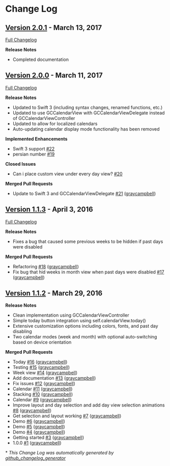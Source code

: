 # Change Log

## [Version 2.0.1](https://github.com/graycampbell/GCCalendar/tree/2.0.1) - March 13, 2017
[Full Changelog](https://github.com/graycampbell/GCCalendar/compare/2.0.0...2.0.1)

**Release Notes**

- Completed documentation

## [Version 2.0.0](https://github.com/graycampbell/GCCalendar/tree/2.0.0) - March 11, 2017
[Full Changelog](https://github.com/graycampbell/GCCalendar/compare/1.1.3...2.0.0)

**Release Notes**

- Updated to Swift 3 (including syntax changes, renamed functions, etc.)
- Updated to use GCCalendarView with GCCalendarViewDelegate instead of GCCalendarViewController
- Updated to allow for localized calendars
- Auto-updating calendar display mode functionality has been removed

**Implemented Enhancements**

- Swift 3 support [\#22](https://github.com/graycampbell/GCCalendar/issues/22)
- persian number [\#19](https://github.com/graycampbell/GCCalendar/issues/19)

**Closed Issues**

- Can i place custom view under every day view? [\#20](https://github.com/graycampbell/GCCalendar/issues/20)

**Merged Pull Requests**

- Update to Swift 3 and GCCalendarViewDelegate [\#21](https://github.com/graycampbell/GCCalendar/pull/21) ([graycampbell](https://github.com/graycampbell))

## [Version 1.1.3](https://github.com/graycampbell/GCCalendar/tree/1.1.3) - April 3, 2016
[Full Changelog](https://github.com/graycampbell/GCCalendar/compare/1.1.2...1.1.3)

**Release Notes**

- Fixes a bug that caused some previous weeks to be hidden if past days were disabled

**Merged Pull Requests**

- Refactoring [\#18](https://github.com/graycampbell/GCCalendar/pull/18) ([graycampbell](https://github.com/graycampbell))
- Fix bug that hid weeks in month view when past days were disabled [\#17](https://github.com/graycampbell/GCCalendar/pull/17) ([graycampbell](https://github.com/graycampbell))

## [Version 1.1.2](https://github.com/graycampbell/GCCalendar/tree/1.1.2) - March 29, 2016

**Release Notes**

- Clean implementation using GCCalendarViewController
- Simple today button integration using self.calendarView.today()
- Extensive customization options including colors, fonts, and past day disabling
- Two calendar modes (week and month) with optional auto-switching based on device orientation

**Merged Pull Requests**

- Today [\#16](https://github.com/graycampbell/GCCalendar/pull/16) ([graycampbell](https://github.com/graycampbell))
- Testing [\#15](https://github.com/graycampbell/GCCalendar/pull/15) ([graycampbell](https://github.com/graycampbell))
- Week view [\#14](https://github.com/graycampbell/GCCalendar/pull/14) ([graycampbell](https://github.com/graycampbell))
- Add documentation [\#13](https://github.com/graycampbell/GCCalendar/pull/13) ([graycampbell](https://github.com/graycampbell))
- Fix issues [\#12](https://github.com/graycampbell/GCCalendar/pull/12) ([graycampbell](https://github.com/graycampbell))
- Calendar [\#11](https://github.com/graycampbell/GCCalendar/pull/11) ([graycampbell](https://github.com/graycampbell))
- Stacking [\#10](https://github.com/graycampbell/GCCalendar/pull/10) ([graycampbell](https://github.com/graycampbell))
- Calendar [\#9](https://github.com/graycampbell/GCCalendar/pull/9) ([graycampbell](https://github.com/graycampbell))
- Improve layout and day selection and add day view selection animations [\#8](https://github.com/graycampbell/GCCalendar/pull/8) ([graycampbell](https://github.com/graycampbell))
- Get selection and layout working [\#7](https://github.com/graycampbell/GCCalendar/pull/7) ([graycampbell](https://github.com/graycampbell))
- Demo [\#6](https://github.com/graycampbell/GCCalendar/pull/6) ([graycampbell](https://github.com/graycampbell))
- Demo [\#5](https://github.com/graycampbell/GCCalendar/pull/5) ([graycampbell](https://github.com/graycampbell))
- Demo [\#4](https://github.com/graycampbell/GCCalendar/pull/4) ([graycampbell](https://github.com/graycampbell))
- Getting started [\#3](https://github.com/graycampbell/GCCalendar/pull/3) ([graycampbell](https://github.com/graycampbell))
- 1.0.0 [\#1](https://github.com/graycampbell/GCCalendar/pull/1) ([graycampbell](https://github.com/graycampbell))



\* *This Change Log was automatically generated by [github_changelog_generator](https://github.com/skywinder/Github-Changelog-Generator)*
